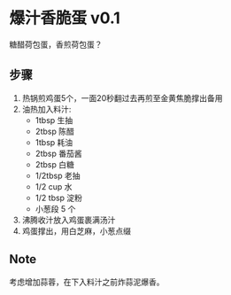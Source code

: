 # 爆汁香脆蛋 v0.1
糖醋荷包蛋，香煎荷包蛋？
## 步骤
1. 热锅煎鸡蛋5个，一面20秒翻过去再煎至金黄焦脆撑出备用
2. 油热加入料汁:
   - 1tbsp 生抽
   - 2tbsp 陈醋
   - 1tbsp 耗油
   - 2tbsp 番茄酱
   - 2tbsp 白糖
   - 1/2tbsp 老抽
   - 1/2 cup 水
   - 1/2 tbsp 淀粉
   - 小葱段 5 个
3. 沸腾收汁放入鸡蛋裹满汤汁
4. 鸡蛋撑出，用白芝麻，小葱点缀

## Note
考虑增加蒜蓉，在下入料汁之前炸蒜泥爆香。
